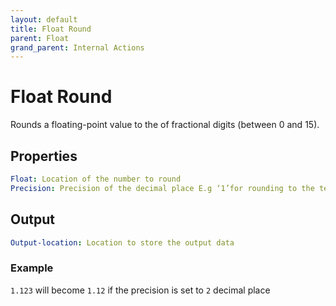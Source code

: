 ```yaml
---
layout: default
title: Float Round
parent: Float
grand_parent: Internal Actions
---
```

# Float Round
Rounds a floating-point value to the of fractional digits (between 0 and 15).

## Properties
```yaml
Float: Location of the number to round
Precision: Precision of the decimal place E.g ‘1’for rounding to the tenths decimal
```

## Output
```yaml
Output-location: Location to store the output data
```

### Example
`1.123` will become `1.12` if the precision is set to `2` decimal place
